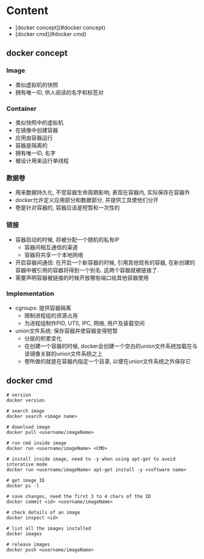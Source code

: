 # Content
- [docker concept](#docker concept)
- [docker cmd](#docker cmd)

## docker concept
### Image
- 类似虚拟机的快照
- 拥有唯一ID, 供人阅读的名字和标签对

### Container
- 类似快照中的虚拟机
- 在镜像中创建容器
- 应用由容器运行
- 容器是隔离的
- 拥有唯一ID, 名字
- 被设计用来运行单线程

### 数据卷
- 用来数据持久化, 不受容器生命周期影响; 表现在容器内, 实际保存在容器外
- docker允许定义应用部分和数据部分, 并提供工具使他们分开
- 卷是针对容器的, 容器应该是短暂和一次性的

### 链接
- 容器启动的时候, 将被分配一个随机的私有IP
  - 容器间相互通信的渠道
  - 容器将共享一个本地网络
- 开启容器间通信: 在开启一个新容器的时候, 引用其他现有的容器, 在新创建的容器中被引用的容器将得到一个别名. 这两个容器就被链接了.
- 需要声明容器被链接的时候开放哪些端口给其他容器使用

### Implementation
- cgroups: 提供容器隔离
  - 限制进程组的资源占用
  - 为进程组制作PID, UTS, IPC, 网络, 用户及装载空间
- union文件系统: 保存容器并使容器变得短暂
  - 分层的积累变化
  - 在创建一个容器的时候, docker会创建一个空白的union文件系统加载在与该镜像关联的union文件系统之上
  - 卷所做的就是在容器内指定一个目录, 以便在union文件系统之外保存它

## docker cmd
```
# version
docker version

# search image
docker search <image name>

# download image 
docker pull <username/imageName>

# run cmd inside image
docker run <username/imageName> <CMD>

# install inside image, need to -y when using apt-get to avoid interative mode
docker run <username/imageName> apt-get install -y <software name>

# get image ID
docker ps -l

# save changes, need the first 3 to 4 chars of the ID
docker commit <id> <username/imageName>

# check details of an image
docker inspect <id>

# list all the images installed
docker images

# release images
docker push <username/imageName>
```
